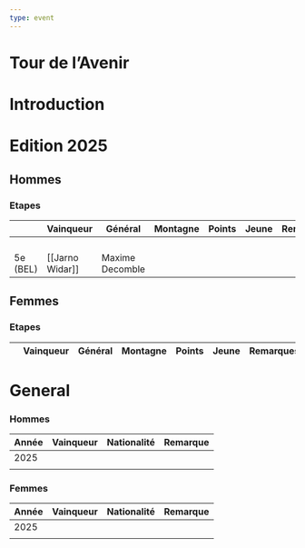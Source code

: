 ```yaml
---
type: event
---
```

# Tour de l’Avenir

# Introduction

# Edition 2025

## Hommes

### Etapes 

|          | Vainqueur       | Général         | Montagne | Points | Jeune | Remarques |
| -------- | --------------- | --------------- | -------- | ------ | ----- | --------- |
|          |                 |                 |          |        |       |           |
|          |                 |                 |          |        |       |           |
|          |                 |                 |          |        |       |           |
|          |                 |                 |          |        |       |           |
| 5e (BEL) | [[Jarno Widar]] | Maxime Decomble |          |        |       |           |
## Femmes

### Etapes

|     | Vainqueur | Général | Montagne | Points | Jeune | Remarques |
| --- | --------- | ------- | -------- | ------ | ----- | --------- |

# General

### Hommes


| Année | Vainqueur | Nationalité | Remarque |
| ----- | --------- | ----------- | -------- |
| 2025  |           |             |          |
|       |           |             |          |
### Femmes

| Année | Vainqueur | Nationalité | Remarque |
| ----- | --------- | ----------- | -------- |
| 2025  |           |             |          |
|       |           |             |          |
